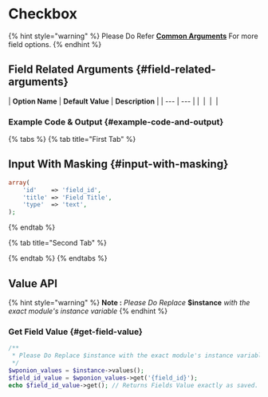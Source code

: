 # Checkbox

{% hint style="warning" %}
Please Do Refer [**Common Arguments**](https://wponion.gitbook.io/docs/fields) For more field options.
{% endhint %}

## Field Related Arguments {#field-related-arguments}

| **Option Name** | **Default Value** | **Description** |
| --- | --- |
| ​ | ​ | ​ |

### Example Code & Output {#example-code-and-output}

{% tabs %}
{% tab title="First Tab" %}
## Input With Masking {#input-with-masking}

```php
array(
    'id'    => 'field_id',
    'title' => 'Field Title',
    'type'  => 'text',
);
```
{% endtab %}

{% tab title="Second Tab" %}

{% endtab %}
{% endtabs %}

## Value API

{% hint style="warning" %}
**Note :** _Please Do Replace_ **$instance** _with the exact module's instance variable_
{% endhint %}

### Get Field Value {#get-field-value}

```php
/**
 * Please Do Replace $instance with the exact module's instance variable
 */
$wponion_values = $instance->values();
$field_id_value = $wponion_values->get('{field_id}');
echo $field_id_value->get(); // Returns Fields Value exactly as saved.
```

